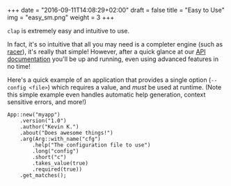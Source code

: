 +++
date = "2016-09-11T14:08:29+02:00"
draft = false
title = "Easy to Use"
img = "easy_sm.png"
weight = 3
+++

`clap` is extremely easy and intuitive to use.

In fact, it's so intuitive that all you may need is a completer engine (such as
[racer](https://github.com/phildawes/racer)), it's really that simple! However, after a quick glance
at our [API documentation](https://docs.rs/clap) you'll be up and running, even using advanced
features in no time!

Here's a quick example of an application that provides a single option (`--config <file>`) which
requires a value, and *must* be used at runtime. (Note this simple example even handles automatic
help generation, context sensitive errors, and more!)

```
App::new("myapp")
    .version("1.0")
    .author("Kevin K.")
    .about("Does awesome things!")
    .arg(Arg::with_name("cfg")
        .help("The configuration file to use")
        .long("config")
        .short("c")
        .takes_value(true)
        .required(true))
    .get_matches();
```